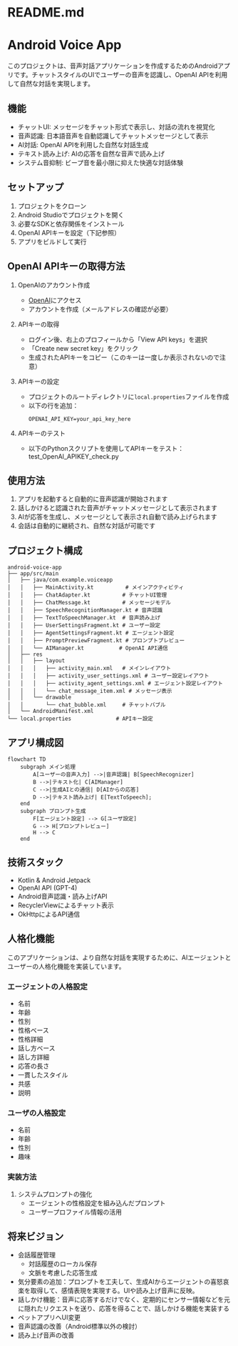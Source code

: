 # README.md

# Android Voice App

このプロジェクトは、音声対話アプリケーションを作成するためのAndroidアプリです。チャットスタイルのUIでユーザーの音声を認識し、OpenAI APIを利用して自然な対話を実現します。

## 機能

- チャットUI: メッセージをチャット形式で表示し、対話の流れを視覚化
- 音声認識: 日本語音声を自動認識してチャットメッセージとして表示
- AI対話: OpenAI APIを利用した自然な対話生成
- テキスト読み上げ: AIの応答を自然な音声で読み上げ
- システム音抑制: ビープ音を最小限に抑えた快適な対話体験

## セットアップ

1. プロジェクトをクローン
2. Android Studioでプロジェクトを開く
3. 必要なSDKと依存関係をインストール
4. OpenAI APIキーを設定（下記参照）
5. アプリをビルドして実行

## OpenAI APIキーの取得方法

1. OpenAIのアカウント作成
   - [OpenAI](https://platform.openai.com/)にアクセス
   - アカウントを作成（メールアドレスの確認が必要）

2. APIキーの取得
   - ログイン後、右上のプロフィールから「View API keys」を選択
   - 「Create new secret key」をクリック
   - 生成されたAPIキーをコピー（このキーは一度しか表示されないので注意）

3. APIキーの設定
   - プロジェクトのルートディレクトリに`local.properties`ファイルを作成
   - 以下の行を追加：
     ```
     OPENAI_API_KEY=your_api_key_here
     ```

4. APIキーのテスト
   - 以下のPythonスクリプトを使用してAPIキーをテスト：
    test_OpenAI_APIKEY_check.py

## 使用方法

1. アプリを起動すると自動的に音声認識が開始されます
2. 話しかけると認識された音声がチャットメッセージとして表示されます
3. AIが応答を生成し、メッセージとして表示され自動で読み上げられます
4. 会話は自動的に継続され、自然な対話が可能です

## プロジェクト構成

```
android-voice-app
├── app/src/main
│   ├── java/com.example.voiceapp
│   │   ├── MainActivity.kt          # メインアクティビティ
│   │   ├── ChatAdapter.kt          # チャットUI管理
│   │   ├── ChatMessage.kt          # メッセージモデル
│   │   ├── SpeechRecognitionManager.kt # 音声認識
│   │   ├── TextToSpeechManager.kt  # 音声読み上げ
│   │   ├── UserSettingsFragment.kt # ユーザー設定
│   │   ├── AgentSettingsFragment.kt # エージェント設定
│   │   ├── PromptPreviewFragment.kt # プロンプトプレビュー
│   │   └── AIManager.kt           # OpenAI API通信
│   ├── res
│   │   ├── layout
│   │   │   ├── activity_main.xml   # メインレイアウト
│   │   │   ├── activity_user_settings.xml # ユーザー設定レイアウト
│   │   │   ├── activity_agent_settings.xml # エージェント設定レイアウト
│   │   │   └── chat_message_item.xml # メッセージ表示
│   │   └── drawable
│   │       └── chat_bubble.xml     # チャットバブル
│   └── AndroidManifest.xml
└── local.properties              # APIキー設定
```

## アプリ構成図

```mermaid
flowchart TD
    subgraph メイン処理
        A[ユーザーの音声入力] -->|音声認識| B[SpeechRecognizer]
        B -->|テキスト化| C[AIManager]
        C -->|生成AIとの通信| D[AIからの応答]
        D -->|テキスト読み上げ| E[TextToSpeech];
    end
    subgraph プロンプト生成
        F[エージェント設定] --> G[ユーザ設定]
        G --> H[プロンプトレビュー]
        H --> C
    end
```

## 技術スタック

- Kotlin & Android Jetpack
- OpenAI API (GPT-4)
- Android音声認識・読み上げAPI
- RecyclerViewによるチャット表示
- OkHttpによるAPI通信

## 人格化機能

このアプリケーションは、より自然な対話を実現するために、AIエージェントとユーザーの人格化機能を実装しています。

### エージェントの人格設定

- 名前
- 年齢
- 性別
- 性格ベース
- 性格詳細
- 話し方ベース
- 話し方詳細
- 応答の長さ
- 一貫したスタイル
- 共感
- 説明

### ユーザの人格設定

- 名前
- 年齢
- 性別
- 趣味

### 実装方法

1. システムプロンプトの強化
   - エージェントの性格設定を組み込んだプロンプト
   - ユーザープロファイル情報の活用

## 将来ビジョン

- 会話履歴管理
   - 対話履歴のローカル保存
   - 文脈を考慮した応答生成
- 気分要素の追加：プロンプトを工夫して、生成AIからエージェントの喜怒哀楽を取得して、感情表現を実現する。UIや読み上げ音声に反映。
- 話しかけ機能：音声に応答するだけでなく、定期的にセンサー情報などを元に隠れたリクエストを送り、応答を得ることで、話しかける機能を実装する
- ペットアプリへUI変更
- 音声認識の改善（Android標準以外の検討）
- 読み上げ音声の改善
